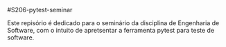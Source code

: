 #S206-pytest-seminar

Este repisório é dedicado para o seminário da disciplina de Engenharia de Software, com o intuito de apretsentar a ferramenta pytest para teste de software.
